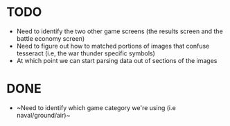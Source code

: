 # TODO
* Need to identify the two other game screens (the results screen and the battle economy screen)
* Need to figure out how to matched portions of images that confuse tesseract (i.e, the war thunder specific symbols)
* At which point we can start parsing data out of sections of the images

# DONE
* ~Need to identify which game category we're using (i.e naval/ground/air)~
